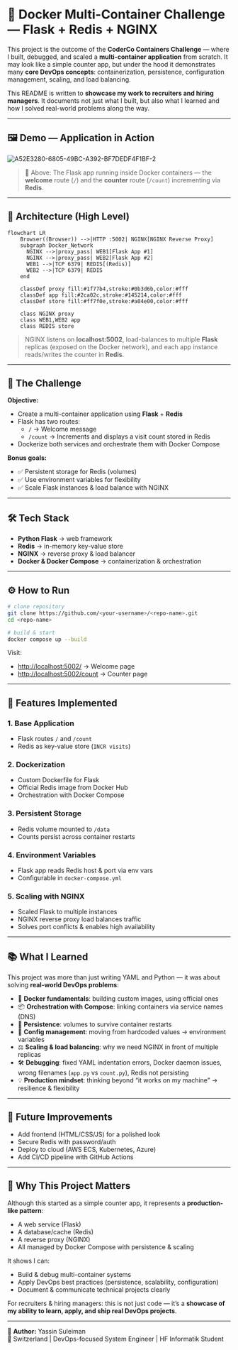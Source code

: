 # 🐳 Docker Multi-Container Challenge — Flask + Redis + NGINX

This project is the outcome of the **CoderCo Containers Challenge** — where I built, debugged, and scaled a **multi-container application** from scratch. It may look like a simple counter app, but under the hood it demonstrates many **core DevOps concepts**: containerization, persistence, configuration management, scaling, and load balancing.

This README is written to **showcase my work to recruiters and hiring managers**. It documents not just what I built, but also what I learned and how I solved real-world problems along the way.

---

## 🖼️ Demo — Application in Action

![A52E3280-6805-49BC-A392-BF7DEDF4F1BF-2](https://github.com/user-attachments/assets/9aeb141e-81ba-490d-b680-0df6456fb02c)


> 🔎 Above: The Flask app running inside Docker containers — the **welcome** route (`/`) and the **counter** route (`/count`) incrementing via **Redis**.

---

## 🧭 Architecture (High Level)

```mermaid
flowchart LR
    Browser((Browser)) -->|HTTP :5002| NGINX[NGINX Reverse Proxy]
    subgraph Docker_Network
      NGINX -->|proxy_pass| WEB1[Flask App #1]
      NGINX -->|proxy_pass| WEB2[Flask App #2]
      WEB1 -->|TCP 6379| REDIS[(Redis)]
      WEB2 -->|TCP 6379| REDIS
    end

    classDef proxy fill:#1f77b4,stroke:#0b3d6b,color:#fff
    classDef app fill:#2ca02c,stroke:#145214,color:#fff
    classDef store fill:#ff7f0e,stroke:#a04e00,color:#fff

    class NGINX proxy
    class WEB1,WEB2 app
    class REDIS store
```

> NGINX listens on **localhost:5002**, load-balances to multiple **Flask** replicas (exposed on the Docker network), and each app instance reads/writes the counter in **Redis**.

---

## 🎯 The Challenge

**Objective:**

* Create a multi-container application using **Flask** + **Redis**
* Flask has two routes:
  * `/` → Welcome message
  * `/count` → Increments and displays a visit count stored in Redis
* Dockerize both services and orchestrate them with Docker Compose

**Bonus goals:**

* ✅ Persistent storage for Redis (volumes)
* ✅ Use environment variables for flexibility
* ✅ Scale Flask instances & load balance with NGINX

---

## 🛠 Tech Stack

* **Python Flask** → web framework
* **Redis** → in-memory key-value store
* **NGINX** → reverse proxy & load balancer
* **Docker & Docker Compose** → containerization & orchestration

---

## ⚙️ How to Run

```bash
# clone repository
git clone https://github.com/<your-username>/<repo-name>.git
cd <repo-name>

# build & start
docker compose up --build
```

Visit:

* [http://localhost:5002/](http://localhost:5002/) → Welcome page
* [http://localhost:5002/count](http://localhost:5002/count) → Counter page

---

## 🚀 Features Implemented

### 1. Base Application
* Flask routes `/` and `/count`
* Redis as key-value store (`INCR visits`)

### 2. Dockerization
* Custom Dockerfile for Flask
* Official Redis image from Docker Hub
* Orchestration with Docker Compose

### 3. Persistent Storage
* Redis volume mounted to `/data`
* Counts persist across container restarts

### 4. Environment Variables
* Flask app reads Redis host & port via env vars
* Configurable in `docker-compose.yml`

### 5. Scaling with NGINX
* Scaled Flask to multiple instances
* NGINX reverse proxy load balances traffic
* Solves port conflicts & enables high availability

---

## 📚 What I Learned

This project was more than just writing YAML and Python — it was about solving **real-world DevOps problems**:

* 🐳 **Docker fundamentals**: building custom images, using official ones
* 📦 **Orchestration with Compose**: linking containers via service names (DNS)
* 💾 **Persistence**: volumes to survive container restarts
* 🔑 **Config management**: moving from hardcoded values → environment variables
* ⚖️ **Scaling & load balancing**: why we need NGINX in front of multiple replicas
* 🛠 **Debugging**: fixed YAML indentation errors, Docker daemon issues, wrong filenames (`app.py` vs `count.py`), Redis not persisting
* 💡 **Production mindset**: thinking beyond “it works on my machine” → resilience & flexibility

---

## 🌱 Future Improvements

* Add frontend (HTML/CSS/JS) for a polished look
* Secure Redis with password/auth
* Deploy to cloud (AWS ECS, Kubernetes, Azure)
* Add CI/CD pipeline with GitHub Actions

---

## 💼 Why This Project Matters

Although this started as a simple counter app, it represents a **production-like pattern**:

* A web service (Flask)
* A database/cache (Redis)
* A reverse proxy (NGINX)
* All managed by Docker Compose with persistence & scaling

It shows I can:

* Build & debug multi-container systems
* Apply DevOps best practices (persistence, scalability, configuration)
* Document & communicate technical projects clearly

For recruiters & hiring managers: this is not just code — it’s a **showcase of my ability to learn, apply, and ship real DevOps projects**.

---

👤 **Author:** Yassin Suleiman  
📍 Switzerland | DevOps-focused System Engineer | HF Informatik Student
